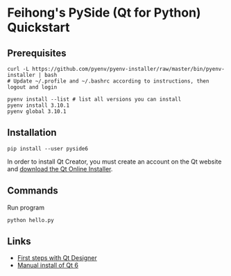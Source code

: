 # Feihong's PySide (Qt for Python) Quickstart

## Prerequisites

    curl -L https://github.com/pyenv/pyenv-installer/raw/master/bin/pyenv-installer | bash
    # Update ~/.profile and ~/.bashrc according to instructions, then logout and login

    pyenv install --list # list all versions you can install
    pyenv install 3.10.1
    pyenv global 3.10.1

## Installation

    pip install --user pyside6

In order to install Qt Creator, you must create an account on the Qt website and [download the Qt Online Installer](https://www.qt.io/download-open-source).

## Commands

Run program

    python hello.py

## Links

- [First steps with Qt Designer](https://www.pythonguis.com/tutorials/pyside6-first-steps-qt-designer/)
- [Manual install of Qt 6](https://the-codeslinger.com/2020/12/20/manual-install-of-qt6-on-linux-mint/)
